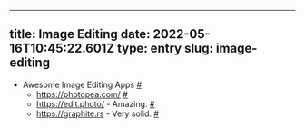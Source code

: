 
---
title: Image Editing 
date: 2022-05-16T10:45:22.601Z
type: entry
slug: image-editing
---
* Awesome Image Editing Apps [#](#62bee4d8-66c2-4612-80b2-3fac5a92e781)<a name="62bee4d8-66c2-4612-80b2-3fac5a92e781"></a>
  * https://photopea.com/ [#](#62bee4d8-e032-48dd-a721-215ab8c1342a)<a name="62bee4d8-e032-48dd-a721-215ab8c1342a"></a>
  * https://edit.photo/ - Amazing. [#](#62bee4d8-7cb6-40f8-a0f4-14674d0efc35)<a name="62bee4d8-7cb6-40f8-a0f4-14674d0efc35"></a>
  * https://graphite.rs - Very solid. [#](#62bee4d8-d92e-4aec-a163-fa483eea7d68)<a name="62bee4d8-d92e-4aec-a163-fa483eea7d68"></a>

